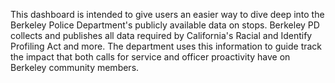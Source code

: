 This dashboard is intended to give users an easier way to dive deep into the Berkeley Police Department's publicly available data on stops. Berkeley PD collects and publishes all data required by California's Racial and Identify Profiling Act and more. The department uses this information to guide track the impact that both calls for service and officer proactivity have on Berkeley community members.